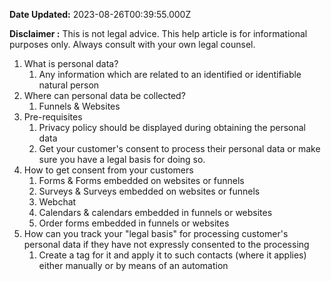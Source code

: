 **Date Updated:** 2023-08-26T00:39:55.000Z

**Disclaimer :** This is not legal advice. This help article is for informational purposes only. Always consult with your own legal counsel. 

  
1. What is personal data?  
   1. Any information which are related to an identified or identifiable natural person
2. Where can personal data be collected?  
   1. Funnels & Websites
3. Pre-requisites  
   1. Privacy policy should be displayed during obtaining the personal data  
   2. Get your customer's consent to process their personal data or make sure you have a legal basis for doing so.
4. How to get consent from your customers  
   1. Forms & Forms embedded on websites or funnels  
   2. Surveys & Surveys embedded on websites or funnels  
   3. Webchat  
   4. Calendars & calendars embedded in funnels or websites  
   5. Order forms embedded in funnels or websites
5. How can you track your "legal basis" for processing customer's personal data if they have not expressly consented to the processing  
   1. Create a tag for it and apply it to such contacts (where it applies) either manually or by means of an automation